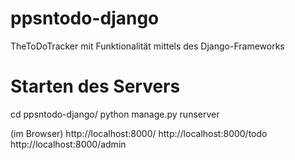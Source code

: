 # ppsntodo-django
TheToDoTracker mit Funktionalität mittels des Django-Frameworks

# Starten des Servers
cd ppsntodo-django/
python manage.py runserver

(im Browser)
http://localhost:8000/
http://localhost:8000/todo
http://localhost:8000/admin
